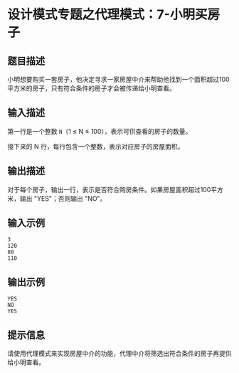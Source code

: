 # 设计模式专题之代理模式：7-小明买房子

## 题目描述
小明想要购买一套房子，他决定寻求一家房屋中介来帮助他找到一个面积超过100平方米的房子，只有符合条件的房子才会被传递给小明查看。

## 输入描述
第一行是一个整数 `N`（1 ≤ N ≤ 100），表示可供查看的房子的数量。

接下来的 N 行，每行包含一个整数，表示对应房子的房屋面积。

## 输出描述
对于每个房子，输出一行，表示是否符合购房条件。如果房屋面积超过100平方米，输出 "YES"；否则输出 "NO"。

## 输入示例
```
3
120
80
110
```

## 输出示例
```
YES
NO
YES
```

## 提示信息
请使用代理模式来实现房屋中介的功能，代理中介将筛选出符合条件的房子再提供给小明查看。
